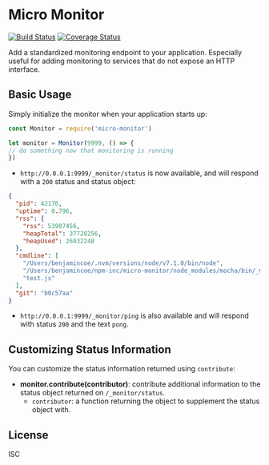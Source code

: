 # Micro Monitor

[![Build Status](https://img.shields.io/travis/npm/micro-monitor/master.svg)](https://travis-ci.org/npm/micro-monitor)
[![Coverage Status](https://coveralls.io/repos/npm/micro-monitor/badge.svg?branch=master)](https://coveralls.io/r/npm/micro-monitor?branch=master)

Add a standardized monitoring endpoint to your application. Especially
useful for adding monitoring to services that do not expose an
HTTP interface.

## Basic Usage

Simply initialize the monitor when your application starts up:

```js
const Monitor = require('micro-monitor')

let monitor = Monitor(9999, () => {
// do something now that monitoring is running
})
```

* `http://0.0.0.1:9999/_monitor/status` is now available, and will
  respond with a `200` status and status object:

```json
{
  "pid": 42176,
  "uptime": 0.796,
  "rss": {
    "rss": 53907456,
    "heapTotal": 37728256,
    "heapUsed": 26032248
  },
  "cmdline": [
    "/Users/benjamincoe/.nvm/versions/node/v7.1.0/bin/node",
    "/Users/benjamincoe/npm-inc/micro-monitor/node_modules/mocha/bin/_mocha",
    "test.js"
  ],
  "git": "b0c57aa"
}
```

* `http://0.0.0.1:9999/_monitor/ping` is also available and will respond with
  status `200` and the text `pong`.

## Customizing Status Information

You can customize the status information returned using `contribute`:

* **monitor.contribute(contributor)**: contribute additional information
  to the status object returned on `/_monitor/status`.
  * `contributor`: a function returning the object to supplement the status
    object with.

## License

ISC
